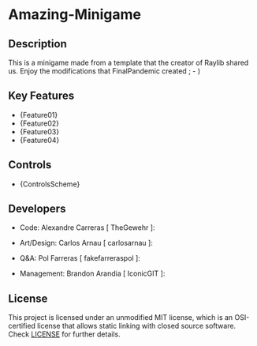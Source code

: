 # Amazing-Minigame

## Description

This is a minigame made from a template that the creator of Raylib shared us. Enjoy the modifications that FinalPandemic created ; - )

## Key Features

 - {Feature01}
 - {Feature02}
 - {Feature03}
 - {Feature04}
 
## Controls

 - {ControlsScheme}

## Developers

 - Code: Alexandre Carreras [ TheGewehr ]:

 - Art/Design: Carlos Arnau [ carlosarnau ]:

 - Q&A: Pol Farreras [ fakefarreraspol ]:

 - Management: Brandon Arandia [ IconicGIT ]:

## License

This project is licensed under an unmodified MIT license, which is an OSI-certified license that allows static linking with closed source software. Check [LICENSE](LICENSE) for further details.

